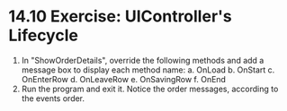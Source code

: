 ﻿# 14.10	Exercise: UIController's Lifecycle

1.	In "ShowOrderDetails", override the following methods and add a message box to display each method name:
    a.	OnLoad
    b.	OnStart
    c.	OnEnterRow
    d.	OnLeaveRow
    e.	OnSavingRow
    f.	OnEnd
2.	Run the program and exit it. Notice the order messages, according to the events order.

